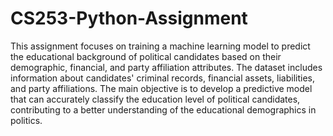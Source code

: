 # CS253-Python-Assignment
This assignment focuses on training a machine learning model to predict the educational background of political candidates based on their demographic, financial, and party affiliation attributes. The dataset includes information about candidates' criminal records, financial assets, liabilities, and party affiliations. The main objective is to develop a predictive model that can accurately classify the education level of political candidates, contributing to a better understanding of the educational demographics in politics.
